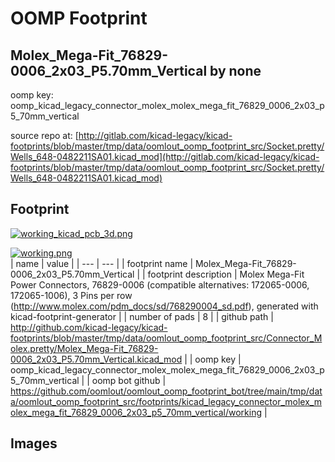 # OOMP Footprint  
## Molex_Mega-Fit_76829-0006_2x03_P5.70mm_Vertical  by none  
  
oomp key: oomp_kicad_legacy_connector_molex_molex_mega_fit_76829_0006_2x03_p5_70mm_vertical  
  
source repo at: [http://gitlab.com/kicad-legacy/kicad-footprints/blob/master/tmp/data/oomlout_oomp_footprint_src/Socket.pretty/Wells_648-0482211SA01.kicad_mod](http://gitlab.com/kicad-legacy/kicad-footprints/blob/master/tmp/data/oomlout_oomp_footprint_src/Socket.pretty/Wells_648-0482211SA01.kicad_mod)  
## Footprint  
  
[![working_kicad_pcb_3d.png](working_kicad_pcb_3d_600.png)](working_kicad_pcb_3d.png)  
  
[![working.png](working_600.png)](working.png)  
| name | value | 
| --- | --- | 
| footprint name | Molex_Mega-Fit_76829-0006_2x03_P5.70mm_Vertical | 
| footprint description | Molex Mega-Fit Power Connectors, 76829-0006 (compatible alternatives: 172065-0006, 172065-1006), 3 Pins per row (http://www.molex.com/pdm_docs/sd/768290004_sd.pdf), generated with kicad-footprint-generator | 
| number of pads | 8 | 
| github path | http://github.com/kicad-legacy/kicad-footprints/blob/master/tmp/data/oomlout_oomp_footprint_src/Connector_Molex.pretty/Molex_Mega-Fit_76829-0006_2x03_P5.70mm_Vertical.kicad_mod | 
| oomp key | oomp_kicad_legacy_connector_molex_molex_mega_fit_76829_0006_2x03_p5_70mm_vertical | 
| oomp bot github | https://github.com/oomlout/oomlout_oomp_footprint_bot/tree/main/tmp/data/oomlout_oomp_footprint_src/footprints/kicad_legacy_connector_molex_molex_mega_fit_76829_0006_2x03_p5_70mm_vertical/working | 
## Images  
